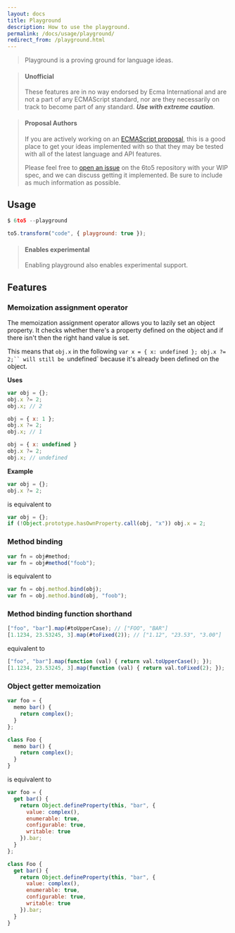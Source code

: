 ```yaml
---
layout: docs
title: Playground
description: How to use the playground.
permalink: /docs/usage/playground/
redirect_from: /playground.html
---
```


> Playground is a proving ground for language ideas.

<blockquote class="to5-callout to5-callout-danger">
  <h4>Unofficial</h4>
  <p>
    These features are in no way endorsed by Ecma International and are not a
    part of any ECMAScript standard, nor are they necessarily on track to become
    part of any standard. <strong><em>Use with extreme caution</em></strong>.
  </p>
</blockquote>

<blockquote class="to5-callout to5-callout-info">
  <h4>Proposal Authors</h4>
  <p>
    If you are actively working on an
    <a href="https://github.com/tc39/ecma262">ECMAScript proposal</a>, this is a
    good place to get your ideas implemented with so that they may be tested
    with all of the latest language and API features.
  </p>
  <p>
    Please feel free to <a href="https://github.com/6to5/6to5/issues/new">open
    an issue</a> on the 6to5 repository with your WIP spec, and we can discuss
    getting it implemented. Be sure to include as much information as possible.
  </p>
</blockquote>

## Usage

```js
$ 6to5 --playground
```

```js
to5.transform("code", { playground: true });
```

<blockquote class="to5-callout to5-callout-info">
  <h4>Enables experimental</h4>
  <p>
    Enabling playground also enables experimental support.
  </p>
</blockquote>

## Features

### Memoization assignment operator

The memoization assignment operator allows you to lazily set an object property.
It checks whether there's a property defined on the object and if there isn't
then the right hand value is set.

This means that `obj.x` in the following `var x = { x: undefined }; obj.x ?= 2;``
will still be `undefined` because it's already been defined on the object.

**Uses**

```js
var obj = {};
obj.x ?= 2;
obj.x; // 2

obj = { x: 1 };
obj.x ?= 2;
obj.x; // 1

obj = { x: undefined }
obj.x ?= 2;
obj.x; // undefined
```

**Example**

```js
var obj = {};
obj.x ?= 2;
```

is equivalent to

```js
var obj = {};
if (!Object.prototype.hasOwnProperty.call(obj, "x")) obj.x = 2;
```

### Method binding

```javascript
var fn = obj#method;
var fn = obj#method("foob");
```

is equivalent to

```javascript
var fn = obj.method.bind(obj);
var fn = obj.method.bind(obj, "foob");
```

### Method binding function shorthand

```javascript
["foo", "bar"].map(#toUpperCase); // ["FOO", "BAR"]
[1.1234, 23.53245, 3].map(#toFixed(2)); // ["1.12", "23.53", "3.00"]
```

equivalent to

```javascript
["foo", "bar"].map(function (val) { return val.toUpperCase(); });
[1.1234, 23.53245, 3].map(function (val) { return val.toFixed(2); });
```

### Object getter memoization

```js
var foo = {
  memo bar() {
    return complex();
  }
};

class Foo {
  memo bar() {
    return complex();
  }
}
```

is equivalent to

```js
var foo = {
  get bar() {
    return Object.defineProperty(this, "bar", {
      value: complex(),
      enumerable: true,
      configurable: true,
      writable: true
    }).bar;
  }
};

class Foo {
  get bar() {
    return Object.defineProperty(this, "bar", {
      value: complex(),
      enumerable: true,
      configurable: true,
      writable: true
    }).bar;
  }
}
```
